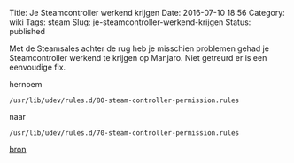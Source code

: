 Title: Je Steamcontroller werkend krijgen
Date: 2016-07-10 18:56
Category: wiki
Tags: steam
Slug: je-steamcontroller-werkend-krijgen
Status: published

Met de Steamsales achter de rug heb je misschien problemen gehad je Steamcontroller werkend te krijgen op Manjaro. Niet getreurd er is een eenvoudige fix.

<!-- PELICAN_END_SUMMARY -->

hernoem

`/usr/lib/udev/rules.d/80-steam-controller-permission.rules`

naar

`/usr/lib/udev/rules.d/70-steam-controller-permission.rules`



[bron](https://bugs.archlinux.org/task/47330#comment142957)
